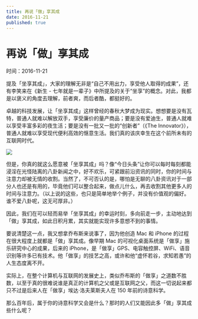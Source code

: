 ```yaml
---
title: 再说「做」享其成
date: 2016-11-21
published: true
---
```


# 再说「做」享其成

时间：2016-11-21

提及「坐享其成」，大家的理解无非是“自己不用出力，享受他人取得的成果”，还有李笑来在《新生 - 七年就是一辈子》中所提及的关于“坐享”的概念。对此，我都是以褒义的角度去理解，前者爽，而后者酷，都挺好的。

卓越的科技发展，让「坐享其成」这样曾经的春秋大梦成为现实。想想要是没有瓦特，普通人就难以解放双手，享受廉价的量产商品；要是没有爱迪生，普通人就难以享受丰富多彩的夜生活；要是没有一批又一批的“创新者”（《The Innovator》），普通人就难以享受现代便利高效的惬意生活。我们真的该庆幸生在这个前所未有的互联网时代。

![](https://img.zi.com/images/2016/11/21/upload/581c20c20cf2c5d2a78bf7f3_9b76c151-a492-4ff1-a39a-ba4c4c55f75e.jpg/s150070)

但是，你真的就这么愿意被「坐享其成」吗？像“今日头条”让你可以每时每刻都能浸淫在光怪陆离的八卦新闻之中，好不欢乐，可紧跟前沿资讯的同时，你的时间与注意力却被无情的收割。当然了，不可否认的是，哪怕是无聊的八卦资讯对于一部分人也还是有用的，毕竟他们可以整合起来，做点儿什么，再去收割其他更多人的时间与注意力。（以上说的这些，也只是简单地举个例子，并没有价值观的偏好。谁不爱八卦呢，这无可厚非。）

因此，我们在可以轻而易举「坐享其成」的幸运时刻，多向前走一步，主动地达到「做」享其成，如此日积月累，其实就能实现许多意想不到的事情。

要说清楚这一点，我又想拿乔布斯来说事了，因为他创造 Mac 和 iPhone 的过程在很大程度上就都是「做」享其成。像早期 Mac 的可视化桌面系统是「做享」施乐研究中心的成果，后来的 iPhone，是「做享」GPS、电容触控屏、WiFi、语音识别等许多已有技术。他「做享」的技艺之高，或许和他“虚怀若谷，求知若愚”的人生态度离不开。

实际上，在整个计算机与互联网的发展史上，类似乔布斯的「做享」之道数不胜数，以至于真的很难说谁是真正的计算机之父或是互联网之父，而这一切说起来都只不过是后来人在「做享」埃达·洛夫莱斯夫人在 150 年前的诗意科学。

那么百年后，属于你的诗意科学又会是什么？那时的人们又能因此多「做」享其成些什么呢？